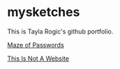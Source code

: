 # mysketches
This is Tayla Rogic's github portfolio. 

[Maze of Passwords](https://taylarogic.github.io/mysketches/MazeOfPasswords/)

[This Is Not A Website](https://taylarogic.github.io/mysketches/ThisIsNotAWebsite/)

